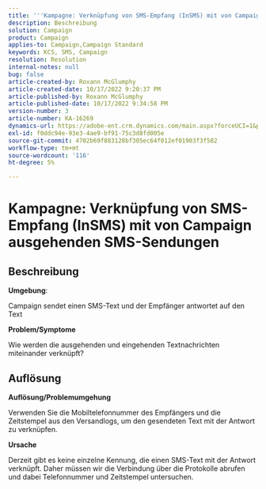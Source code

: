 ```yaml
---
title: '''Kampagne: Verknüpfung von SMS-Empfang (InSMS) mit von Campaign gesendeten SMS-Sendungen'
description: Beschreibung
solution: Campaign
product: Campaign
applies-to: Campaign,Campaign Standard
keywords: KCS, SMS, Campaign
resolution: Resolution
internal-notes: null
bug: false
article-created-by: Roxann McGlumphy
article-created-date: 10/17/2022 9:20:37 PM
article-published-by: Roxann McGlumphy
article-published-date: 10/17/2022 9:34:58 PM
version-number: 3
article-number: KA-16269
dynamics-url: https://adobe-ent.crm.dynamics.com/main.aspx?forceUCI=1&pagetype=entityrecord&etn=knowledgearticle&id=18fa3e88-614e-ed11-bba2-00224808679b
exl-id: f0ddc94e-93e3-4ae9-bf91-75c3d8fd005e
source-git-commit: 4702b69f883128bf305ec64f012ef01903f3f582
workflow-type: tm+mt
source-wordcount: '116'
ht-degree: 5%

---
```


# Kampagne: Verknüpfung von SMS-Empfang (InSMS) mit von Campaign ausgehenden SMS-Sendungen

## Beschreibung


<b>Umgebung</b>:

Campaign sendet einen SMS-Text und der Empfänger antwortet auf den Text

<b>Problem/Symptome</b>

Wie werden die ausgehenden und eingehenden Textnachrichten miteinander verknüpft?


## Auflösung


<b>Auflösung/Problemumgehung</b>

Verwenden Sie die Mobiltelefonnummer des Empfängers und die Zeitstempel aus den Versandlogs, um den gesendeten Text mit der Antwort zu verknüpfen.

<b>Ursache</b>

Derzeit gibt es keine einzelne Kennung, die einen SMS-Text mit der Antwort verknüpft. Daher müssen wir die Verbindung über die Protokolle abrufen und dabei Telefonnummer und Zeitstempel untersuchen.
